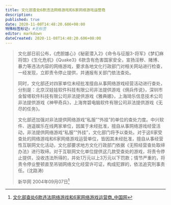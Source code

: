 ```yaml
---
title: 文化部查处6款违法网络游戏和6家网络游戏运营商
description:
published: true
date: 2020-11-08T14:48:20.606+08:00
特殊标签标记: #无标签
editor: markdown
dateCreated: 2020-11-08T14:48:20.606+08:00
---
```


> 文化部日前公布，《虎胆雄心》《秘密潜入2》《命令与征服3-将军》《梦幻麻将馆》《生化危机》《Quake3》6款含有危害国家安全，宣扬淫秽、赌博、暴力等违法内容的网络游戏，要求各地文化行政部门对相关网站进行检查，一经发现，立即责令停止提供，并通报有关部门依法查处。
>
> 同时，文化部还对四家单位未经批准擅自从事网络游戏经营活动进行查处，分别是：北京汉娃娃软件科技有限公司非法提供游戏《佣兵传说》，深圳市金智塔软件科技有限公司非法提供游戏《雅典娜》，上海琦乐信息技术公司非法提供游戏《神甲奇兵》，上海育碧电脑软件有限公司非法提供游戏《无尽的任务》。
>
> 文化部还加强对非法提供网络游戏“私服”“外挂”的单位的查处力度。中兴软件、逍遥娱乐在线两家单位，因属于未经批准，擅自从事网络游戏经营活动，非法提供网络游戏“私服”“外挂”，文化部门将予以查处。对于这6家受查处的网络游戏和6家网络游戏运营单位，皆因其未经批准，擅自从事经营性互联网文化活动，文化部要求地方文化行政部门依据《无照经营查处取缔办法》进行取缔。对于互联网文化单位提供这几款受查处的游戏，将责令停止提供，没收违法所得的，并处1万元以上3万元以下罚款；情节严重的，将责令停业整顿直至吊销网络文化经营许可证，构成犯罪的，依法追究刑事责任。(沈路涛)
>
> 新华网 2004年09月07日[^content_5654154]

[^content_5654154]: [文化部查处6款违法网络游戏和6家网络游戏运营商_中国网](https://web.archive.org/web/20200821113630/http://www.china.com.cn/zhuanti2005/txt/2004-09/07/content_5654154.htm)
